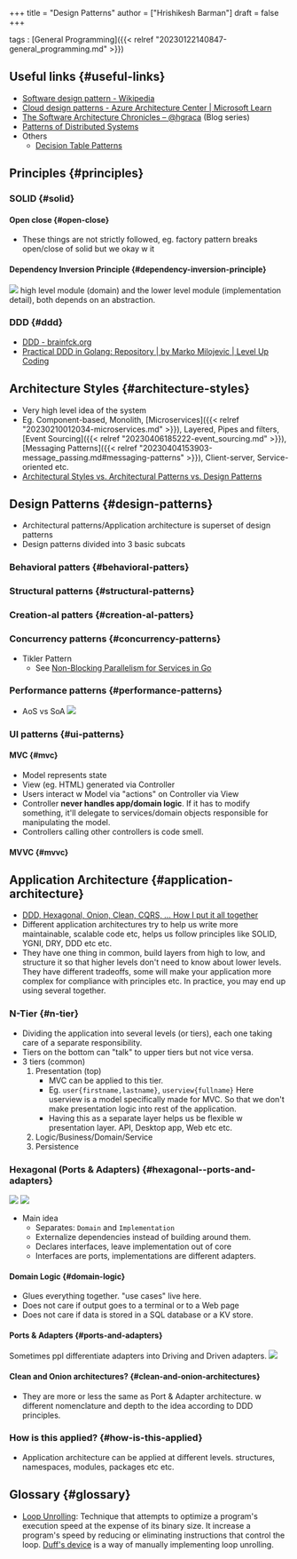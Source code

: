 +++
title = "Design Patterns"
author = ["Hrishikesh Barman"]
draft = false
+++

tags
: [General Programming]({{< relref "20230122140847-general_programming.md" >}})


## Useful links {#useful-links}

-   [Software design pattern - Wikipedia](https://en.wikipedia.org/wiki/Software_design_pattern)
-   [Cloud design patterns - Azure Architecture Center | Microsoft Learn](https://learn.microsoft.com/en-us/azure/architecture/patterns/)
-   [The Software Architecture Chronicles – @hgraca](https://herbertograca.com/2017/07/03/the-software-architecture-chronicles/) (Blog series)
-   [Patterns of Distributed Systems](https://martinfowler.com/articles/patterns-of-distributed-systems/)
-   Others
    -   [Decision Table Patterns](https://www.hillelwayne.com/post/decision-table-patterns/)


## Principles {#principles}


### SOLID {#solid}


#### Open close {#open-close}

-   These things are not strictly followed, eg. factory pattern breaks open/close of solid but we okay w it


#### Dependency Inversion Principle {#dependency-inversion-principle}

![](/ox-hugo/20221125204047-design_patterns-1034045401.png)
high level module (domain) and the lower level module (implementation detail), both depends on an abstraction.


### DDD {#ddd}

-   [DDD - brainfck.org](https://brainfck.org/t/ddd/#bounded-context)
-   [Practical DDD in Golang: Repository | by Marko Milojevic | Level Up Coding](https://levelup.gitconnected.com/practical-ddd-in-golang-repository-d308c9d79ba7)


## Architecture Styles {#architecture-styles}

-   Very high level idea of the system
-   Eg. Component-based, Monolith, [Microservices]({{< relref "20230210012034-microservices.md" >}}), Layered, Pipes and filters, [Event Sourcing]({{< relref "20230406185222-event_sourcing.md" >}}), [Messaging Patterns]({{< relref "20230404153903-message_passing.md#messaging-patterns" >}}), Client-server, Service-oriented etc.
-   [Architectural Styles vs. Architectural Patterns vs. Design Patterns](https://herbertograca.com/2017/07/28/architectural-styles-vs-architectural-patterns-vs-design-patterns/)


## Design Patterns {#design-patterns}

-   Architectural patterns/Application architecture is superset of design patterns
-   Design patterns divided into 3 basic subcats


### Behavioral patters {#behavioral-patters}


### Structural patterns {#structural-patterns}


### Creation-al patters {#creation-al-patters}


### Concurrency patterns {#concurrency-patterns}

-   Tikler Pattern
    -   See [Non-Blocking Parallelism for Services in Go](http://www.goldsborough.me/go/2020/12/06/12-24-24-non-blocking_parallelism_for_services_in_go/)


### Performance patterns {#performance-patterns}

-   AoS vs SoA
    ![](/ox-hugo/20221125204047-design_patterns-590151874.png)


### UI patterns {#ui-patterns}


#### MVC {#mvc}

-   Model represents state
-   View (eg. HTML) generated via Controller
-   Users interact w Model via "actions" on Controller via View
-   Controller **never handles app/domain logic**. If it has to modify something, it'll delegate to services/domain objects responsible for manipulating the model.
-   Controllers calling other controllers is code smell.


#### MVVC {#mvvc}


## Application Architecture {#application-architecture}

-   [DDD, Hexagonal, Onion, Clean, CQRS, … How I put it all together](https://herbertograca.com/2017/11/16/explicit-architecture-01-ddd-hexagonal-onion-clean-cqrs-how-i-put-it-all-together/)
-   Different application architectures try to help us write more maintainable, scalable code etc, helps us follow principles like SOLID, YGNI, DRY, DDD etc etc.
-   They have one thing in common, build layers from high to low, and structure it so that higher levels don't need to know about lower levels. They have different tradeoffs, some will make your application more complex for compliance with principles etc. In practice, you may end up using several together.


### N-Tier {#n-tier}

-   Dividing the application into several levels (or tiers), each one taking care of a separate responsibility.
-   Tiers on the bottom can "talk" to upper tiers but not vice versa.
-   3 tiers (common)
    1.  Presentation (top)
        -   MVC can be applied to this tier.
        -   Eg. `user{firstname,lastname}`, `userview{fullname}` Here userview is a model specifically made for MVC. So that we don't make presentation logic into rest of the application.
        -   Having this as a separate layer helps us be flexible w presentation layer. API, Desktop app, Web etc etc.
    2.  Logic/Business/Domain/Service
    3.  Persistence


### Hexagonal (Ports &amp; Adapters) {#hexagonal--ports-and-adapters}

![](/ox-hugo/20221125204047-design_patterns-630709996.png)
![](/ox-hugo/20221125204047-design_patterns-1613631978.png)

-   Main idea
    -   Separates: `Domain` and `Implementation`
    -   Externalize dependencies instead of building around them.
    -   Declares interfaces, leave implementation out of core
    -   Interfaces are ports, implementations are different adapters.


#### Domain Logic {#domain-logic}

-   Glues everything together. "use cases" live here.
-   Does not care if output goes to a terminal or to a Web page
-   Does not care if data is stored in a SQL database or a KV store.


#### Ports &amp; Adapters {#ports-and-adapters}

Sometimes ppl differentiate adapters into Driving and Driven adapters.
![](/ox-hugo/hexadapters.png)


#### Clean and Onion architectures? {#clean-and-onion-architectures}

-   They are more or less the same as Port &amp; Adapter architecture. w different nomenclature and depth to the idea according to DDD principles.


### How is this applied? {#how-is-this-applied}

-   Application architecture can be applied at different levels. structures, namespaces, modules, packages etc etc.


## Glossary {#glossary}

-   [Loop Unrolling](https://en.wikipedia.org/wiki/Loop_unrolling): Technique that attempts to optimize a program's execution speed at the expense of its binary size. It increase a program's speed by reducing or eliminating instructions that control the loop. [Duff's device](https://stackoverflow.com/questions/514118/how-does-duffs-device-work) is a way of manually implementing loop unrolling.
